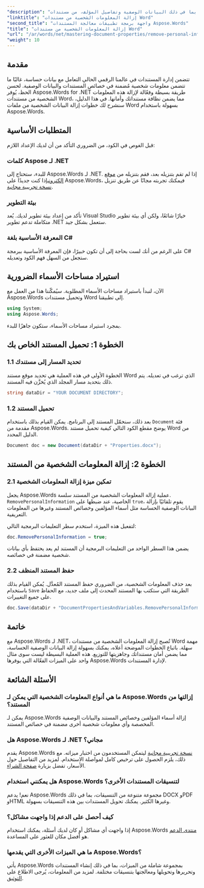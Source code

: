```yaml
---
"description": "تعرف على كيفية إزالة المعلومات الشخصية، بما في ذلك البيانات الوصفية وتفاصيل المؤلف، من مستندات Word الخاصة بك باستخدام Aspose.Words لـ .NET."
"linktitle": "إزالة المعلومات الشخصية من مستندات Word"
"second_title": "واجهة برمجة تطبيقات معالجة المستندات Aspose.Words"
"title": "إزالة المعلومات الشخصية من مستندات Word"
"url": "/ar/words/net/mastering-document-properties/remove-personal-information-word-document/"
"weight": 10
---
```


## مقدمة

تتضمن إدارة المستندات في عالمنا الرقمي الحالي التعامل مع بيانات حساسة، غالبًا ما تتضمن معلومات شخصية مُضمنة في خصائص المستندات والبيانات الوصفية. لحسن الحظ، يُوفر Aspose.Words for .NET طريقة بسيطة وفعّالة لإزالة هذه المعلومات الشخصية من مستندات Word، مما يضمن نظافة مستنداتك وأمانها. في هذا الدليل، سنشرح لك خطوات إزالة البيانات الشخصية من ملفات Word بسهولة باستخدام Aspose.Words.

## المتطلبات الأساسية

قبل الغوص في الكود، من الضروري التأكد من أن لديك الإعداد اللازم:

### كلمات Aspose لـ .NET

للبدء، ستحتاج إلى Aspose.Words لـ .NET. إذا لم تقم بتنزيله بعد، فقم بتنزيله من [موقع إلكتروني](https://releases.aspose.com/words/net/)إذا كنت جديدًا على Aspose.Words، فيمكنك تجربته مجانًا عن طريق تنزيل [نسخة تجريبية مجانية](https://releases.aspose.com/).

### بيئة التطوير

تأكد من إعداد بيئة تطوير لديك. يُعد Visual Studio خيارًا شائعًا، ولكن أي بيئة تطوير متكاملة تدعم تطوير .NET ستعمل بشكل جيد.

### المعرفة الأساسية بلغة C#

على الرغم من أنك لست بحاجة إلى أن تكون خبيرًا، فإن المعرفة الأساسية ببرمجة C# ستجعل من السهل فهم الكود وتعديله.

## استيراد مساحات الأسماء الضرورية

الآن، لنبدأ باستيراد مساحات الأسماء المطلوبة. سيُمكّننا هذا من العمل مع Aspose.Words وتحميل مستندات Word إلى تطبيقنا.

```csharp
using System;
using Aspose.Words;
```

بمجرد استيراد مساحات الأسماء، ستكون جاهزًا للبدء.

## الخطوة 1: تحميل المستند الخاص بك

### 1.1 تحديد المسار إلى مستندك

الخطوة الأولى في هذه العملية هي تحديد موقع مستند Word الذي ترغب في تعديله. يتم ذلك بتحديد مسار المجلد الذي يُخزَّن فيه المستند.

```csharp
string dataDir = "YOUR DOCUMENT DIRECTORY";
```

### 1.2 تحميل المستند

بعد ذلك، سنحمّل المستند إلى البرنامج. يمكن القيام بذلك باستخدام `Document` فئة مقدمة من Aspose.Words. يوضح مقطع الكود التالي كيفية تحميل مستند Word من الدليل المحدد.

```csharp
Document doc = new Document(dataDir + "Properties.docx");
```

## الخطوة 2: إزالة المعلومات الشخصية من المستند

### 2.1 تمكين ميزة إزالة المعلومات الشخصية

يجعل Aspose.Words عملية إزالة المعلومات الشخصية من المستند سلسة. `RemovePersonalInformation` الخاصية، عند ضبطها على `true`، يقوم تلقائيًا بإزالة البيانات الوصفية الحساسة مثل أسماء المؤلفين وخصائص المستند وغيرها من المعلومات التعريفية.

لتفعيل هذه الميزة، استخدم سطر التعليمات البرمجية التالي:

```csharp
doc.RemovePersonalInformation = true;
```

يضمن هذا السطر الواحد من التعليمات البرمجية أن المستند لم يعد يحتفظ بأي بيانات شخصية مضمنة في خصائصه.

### 2.2 حفظ المستند المنظف

بعد حذف المعلومات الشخصية، من الضروري حفظ المستند المُعدَّل. يُمكن القيام بذلك باستخدام `Save` الطريقة التي ستكتب بها المستند المحدث إلى ملف جديد، مع الحفاظ على جميع التغييرات.

```csharp
doc.Save(dataDir + "DocumentPropertiesAndVariables.RemovePersonalInformation.docx");
```

## خاتمة

مع Aspose.Words لـ .NET، تُصبح إزالة المعلومات الشخصية من مستندات Word مهمة سهلة. باتباع الخطوات الموضحة أعلاه، يمكنك بسهولة إزالة البيانات الوصفية الحساسة، مما يضمن أمان مستنداتك وجاهزيتها للتوزيع. هذه العملية البسيطة ليست سوى مثال واحد على الميزات الفعّالة التي يوفرها Aspose.Words لإدارة المستندات.

## الأسئلة الشائعة

### ما هي أنواع المعلومات الشخصية التي يمكن لـ Aspose.Words إزالتها من المستند؟

يمكن لـ Aspose.Words إزالة أسماء المؤلفين وخصائص المستند والبيانات الوصفية المخصصة وأي معلومات شخصية أخرى مضمنة في خصائص المستند.

### هل Aspose.Words لـ .NET مجاني؟

يقدم Aspose.Words [نسخة تجريبية مجانية](https://releases.aspose.com/) ليتمكن المستخدمون من اختبار ميزاته. مع ذلك، يلزم الحصول على ترخيص كامل لمواصلة الاستخدام. لمزيد من التفاصيل حول الأسعار، تفضل بزيارة [صفحة الشراء](https://purchase.aspose.com/buy).

### هل يمكنني استخدام Aspose.Words لتنسيقات المستندات الأخرى؟

نعم! يدعم Aspose.Words مجموعة متنوعة من التنسيقات، بما في ذلك DOCX وPDF وHTML وغيرها الكثير. يمكنك تحويل المستندات بين هذه التنسيقات بسهولة.

### كيف أحصل على الدعم إذا واجهت مشاكل؟

إذا واجهت أي مشاكل أو كان لديك أسئلة، يمكنك استخدام Aspose.Words [منتدى الدعم](https://forum.aspose.com/c/words/8) هو أفضل مكان للعثور على المساعدة.

### ما هي الميزات الأخرى التي يقدمها Aspose.Words؟

يأتي Aspose.Words بمجموعة شاملة من الميزات، بما في ذلك إنشاء المستندات وتحريرها وتحويلها ومعالجتها بتنسيقات مختلفة. لمزيد من المعلومات، يُرجى الاطلاع على [التوثيق](https://reference.aspose.com/words/net/).